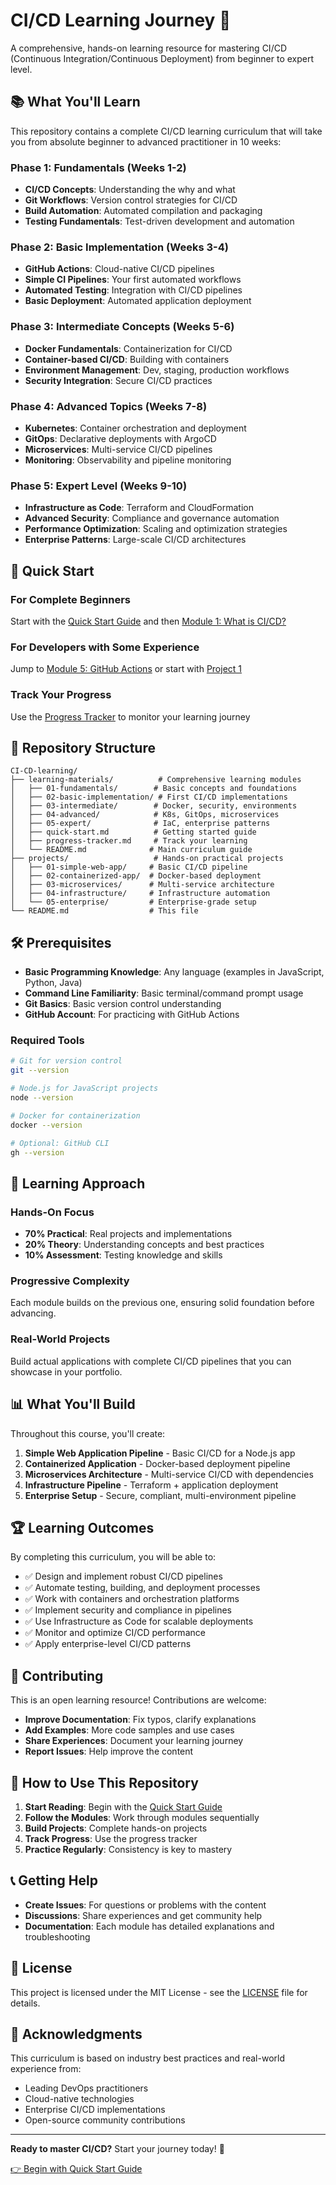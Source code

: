 # CI/CD Learning Journey 🚀

A comprehensive, hands-on learning resource for mastering CI/CD (Continuous Integration/Continuous Deployment) from beginner to expert level.

## 📚 What You'll Learn

This repository contains a complete CI/CD learning curriculum that will take you from absolute beginner to advanced practitioner in 10 weeks:

### Phase 1: Fundamentals (Weeks 1-2)
- **CI/CD Concepts**: Understanding the why and what
- **Git Workflows**: Version control strategies for CI/CD
- **Build Automation**: Automated compilation and packaging
- **Testing Fundamentals**: Test-driven development and automation

### Phase 2: Basic Implementation (Weeks 3-4)
- **GitHub Actions**: Cloud-native CI/CD pipelines
- **Simple CI Pipelines**: Your first automated workflows
- **Automated Testing**: Integration with CI/CD pipelines
- **Basic Deployment**: Automated application deployment

### Phase 3: Intermediate Concepts (Weeks 5-6)
- **Docker Fundamentals**: Containerization for CI/CD
- **Container-based CI/CD**: Building with containers
- **Environment Management**: Dev, staging, production workflows
- **Security Integration**: Secure CI/CD practices

### Phase 4: Advanced Topics (Weeks 7-8)
- **Kubernetes**: Container orchestration and deployment
- **GitOps**: Declarative deployments with ArgoCD
- **Microservices**: Multi-service CI/CD pipelines
- **Monitoring**: Observability and pipeline monitoring

### Phase 5: Expert Level (Weeks 9-10)
- **Infrastructure as Code**: Terraform and CloudFormation
- **Advanced Security**: Compliance and governance automation
- **Performance Optimization**: Scaling and optimization strategies
- **Enterprise Patterns**: Large-scale CI/CD architectures

## 🚀 Quick Start

### For Complete Beginners
Start with the [Quick Start Guide](learning-materials/quick-start.md) and then [Module 1: What is CI/CD?](learning-materials/01-fundamentals/01-what-is-cicd.md)

### For Developers with Some Experience
Jump to [Module 5: GitHub Actions](learning-materials/02-basic-implementation/01-github-actions.md) or start with [Project 1](projects/01-simple-web-app/README.md)

### Track Your Progress
Use the [Progress Tracker](learning-materials/progress-tracker.md) to monitor your learning journey

## 📁 Repository Structure

```
CI-CD-learning/
├── learning-materials/          # Comprehensive learning modules
│   ├── 01-fundamentals/        # Basic concepts and foundations
│   ├── 02-basic-implementation/ # First CI/CD implementations
│   ├── 03-intermediate/        # Docker, security, environments
│   ├── 04-advanced/            # K8s, GitOps, microservices
│   ├── 05-expert/              # IaC, enterprise patterns
│   ├── quick-start.md          # Getting started guide
│   ├── progress-tracker.md     # Track your learning
│   └── README.md              # Main curriculum guide
├── projects/                   # Hands-on practical projects
│   ├── 01-simple-web-app/     # Basic CI/CD pipeline
│   ├── 02-containerized-app/  # Docker-based deployment
│   ├── 03-microservices/      # Multi-service architecture
│   ├── 04-infrastructure/     # Infrastructure automation
│   └── 05-enterprise/         # Enterprise-grade setup
└── README.md                  # This file
```

## 🛠️ Prerequisites

- **Basic Programming Knowledge**: Any language (examples in JavaScript, Python, Java)
- **Command Line Familiarity**: Basic terminal/command prompt usage
- **Git Basics**: Basic version control understanding
- **GitHub Account**: For practicing with GitHub Actions

### Required Tools
```bash
# Git for version control
git --version

# Node.js for JavaScript projects
node --version

# Docker for containerization
docker --version

# Optional: GitHub CLI
gh --version
```

## 🎯 Learning Approach

### Hands-On Focus
- **70% Practical**: Real projects and implementations
- **20% Theory**: Understanding concepts and best practices
- **10% Assessment**: Testing knowledge and skills

### Progressive Complexity
Each module builds on the previous one, ensuring solid foundation before advancing.

### Real-World Projects
Build actual applications with complete CI/CD pipelines that you can showcase in your portfolio.

## 📊 What You'll Build

Throughout this course, you'll create:

1. **Simple Web Application Pipeline** - Basic CI/CD for a Node.js app
2. **Containerized Application** - Docker-based deployment pipeline
3. **Microservices Architecture** - Multi-service CI/CD with dependencies
4. **Infrastructure Pipeline** - Terraform + application deployment
5. **Enterprise Setup** - Secure, compliant, multi-environment pipeline

## 🏆 Learning Outcomes

By completing this curriculum, you will be able to:

- ✅ Design and implement robust CI/CD pipelines
- ✅ Automate testing, building, and deployment processes
- ✅ Work with containers and orchestration platforms
- ✅ Implement security and compliance in pipelines
- ✅ Use Infrastructure as Code for scalable deployments
- ✅ Monitor and optimize CI/CD performance
- ✅ Apply enterprise-level CI/CD patterns

## 🤝 Contributing

This is an open learning resource! Contributions are welcome:

- **Improve Documentation**: Fix typos, clarify explanations
- **Add Examples**: More code samples and use cases
- **Share Experiences**: Document your learning journey
- **Report Issues**: Help improve the content

## 📖 How to Use This Repository

1. **Start Reading**: Begin with the [Quick Start Guide](learning-materials/quick-start.md)
2. **Follow the Modules**: Work through modules sequentially
3. **Build Projects**: Complete hands-on projects
4. **Track Progress**: Use the progress tracker
5. **Practice Regularly**: Consistency is key to mastery

## 📞 Getting Help

- **Create Issues**: For questions or problems with the content
- **Discussions**: Share experiences and get community help
- **Documentation**: Each module has detailed explanations and troubleshooting

## 📄 License

This project is licensed under the MIT License - see the [LICENSE](LICENSE) file for details.

## 🙏 Acknowledgments

This curriculum is based on industry best practices and real-world experience from:
- Leading DevOps practitioners
- Cloud-native technologies
- Enterprise CI/CD implementations
- Open-source community contributions

---

**Ready to master CI/CD?** Start your journey today! 🚀

[👉 Begin with Quick Start Guide](learning-materials/quick-start.md)
